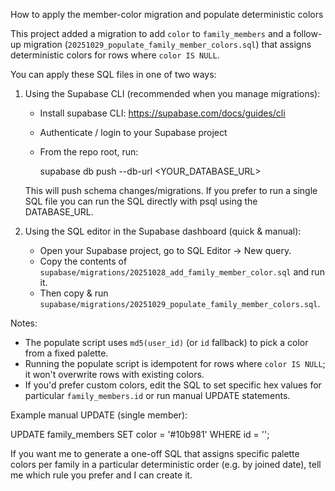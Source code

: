 How to apply the member-color migration and populate deterministic colors

This project added a migration to add `color` to `family_members` and a follow-up migration
(`20251029_populate_family_member_colors.sql`) that assigns deterministic colors for rows
where `color IS NULL`.

You can apply these SQL files in one of two ways:

1) Using the Supabase CLI (recommended when you manage migrations):

   - Install supabase CLI: https://supabase.com/docs/guides/cli
   - Authenticate / login to your Supabase project
   - From the repo root, run:

     supabase db push --db-url <YOUR_DATABASE_URL>

   This will push schema changes/migrations. If you prefer to run a single SQL file you can
   run the SQL directly with psql using the DATABASE_URL.

2) Using the SQL editor in the Supabase dashboard (quick & manual):

   - Open your Supabase project, go to SQL Editor -> New query.
   - Copy the contents of `supabase/migrations/20251028_add_family_member_color.sql` and run it.
   - Then copy & run `supabase/migrations/20251029_populate_family_member_colors.sql`.

Notes:
- The populate script uses `md5(user_id)` (or `id` fallback) to pick a color from a fixed palette.
- Running the populate script is idempotent for rows where `color IS NULL`; it won't overwrite
  rows with existing colors.
- If you'd prefer custom colors, edit the SQL to set specific hex values for particular
  `family_members.id` or run manual UPDATE statements.

Example manual UPDATE (single member):

  UPDATE family_members SET color = '#10b981' WHERE id = '<membership-id>';

If you want me to generate a one-off SQL that assigns specific palette colors per family in a
particular deterministic order (e.g. by joined date), tell me which rule you prefer and I can
create it.
